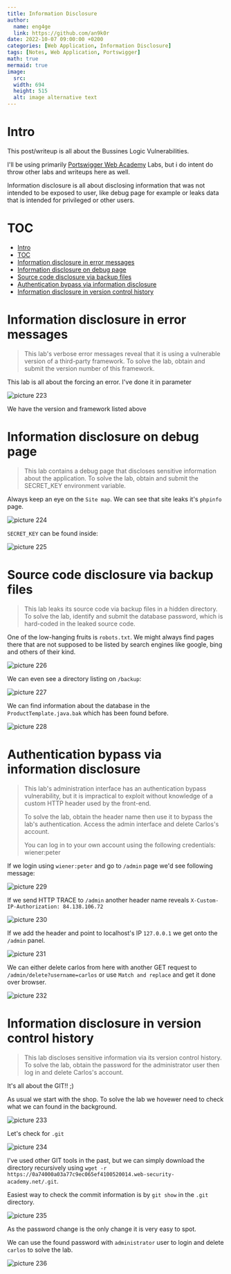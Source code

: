```yaml
---
title: Information Disclosure
author:
  name: eng4ge
  link: https://github.com/an9k0r
date: 2022-10-07 09:00:00 +0200
categories: [Web Application, Information Disclosure]
tags: [Notes, Web Application, Portswigger]
math: true
mermaid: true
image:
  src: 
  width: 694
  height: 515
  alt: image alternative text
---
```

# Intro
This post/writeup is all about the Bussines Logic Vulnerabilities.

I'll be using primarily [Portswigger Web Academy](https://portswigger.net/web-security/information-disclosure) Labs, but i do intent do throw other labs and writeups here as well.

Information disclosure is all about disclosing information that was not intended to be exposed to user, like debug page for example or leaks data that is intended for privileged or other users.

# TOC

- [Intro](#intro)
- [TOC](#toc)
- [Information disclosure in error messages](#information-disclosure-in-error-messages)
- [Information disclosure on debug page](#information-disclosure-on-debug-page)
- [Source code disclosure via backup files](#source-code-disclosure-via-backup-files)
- [Authentication bypass via information disclosure](#authentication-bypass-via-information-disclosure)
- [Information disclosure in version control history](#information-disclosure-in-version-control-history)

# Information disclosure in error messages
> This lab's verbose error messages reveal that it is using a vulnerable version of a third-party framework. To solve the lab, obtain and submit the version number of this framework. 

This lab is all about the forcing an error. I've done it in parameter

![picture 223](/assets/images/3ce755f5b9c05a9cfff053cf5583d1da9a234fa9e30166581ceb77b11fed9a83.png)  

We have the version and framework listed above

# Information disclosure on debug page
> This lab contains a debug page that discloses sensitive information about the application. To solve the lab, obtain and submit the SECRET_KEY environment variable. 

Always keep an eye on the `Site map`. We can see that site leaks it's `phpinfo` page.

![picture 224](/assets/images/79977051feb1ce8b0d87d4aeba543ab48290d62859b6c78bc6546ac26d6a646e.png) 

`SECRET_KEY` can be found inside:

![picture 225](/assets/images/39f4573489aed7c0ab3e9d6faa6afb93de4296834be26afc49d293cbd6e6d968.png)  

# Source code disclosure via backup files
> This lab leaks its source code via backup files in a hidden directory. To solve the lab, identify and submit the database password, which is hard-coded in the leaked source code. 

One of the low-hanging fruits is `robots.txt`. We might always find pages there that are not supposed to be listed by search engines like google, bing and others of their kind.

![picture 226](/assets/images/0077f7d7389bf5a61c36bb14ff217a7a35e6a7071bcc4d65c1959ca8ba6cba65.png)  

We can even see a directory listing on `/backup`:

![picture 227](/assets/images/b9ba76bd3414aa724c7364d4460392aa3224c1c238905cc3188687e332493315.png)  

We can find information about the database in the `ProductTemplate.java.bak` which has been found before.

![picture 228](/assets/images/da0d81e8c9f03f6579cfbb458a34bc32f64321661866e3930f7e578d79f816dc.png)  


# Authentication bypass via information disclosure
> This lab's administration interface has an authentication bypass vulnerability, but it is impractical to exploit without knowledge of a custom HTTP header used by the front-end.
> 
> To solve the lab, obtain the header name then use it to bypass the lab's authentication. Access the admin interface and delete Carlos's account.
> 
> You can log in to your own account using the following credentials: wiener:peter 

If we login using `wiener:peter` and go to `/admin` page we'd see following message:

![picture 229](/assets/images/d93509a9922750e1e8221a8f5511fe987962912088fe2520bb23ed93987c1054.png)  

If we send HTTP TRACE to `/admin` another header name reveals `X-Custom-IP-Authorization: 84.138.106.72`

![picture 230](/assets/images/35bca5f0170a16f5880ce0f45b22dfc9c35a74c3b602d447df49e0cb257aed2d.png)  

If we add the header and point to localhost's IP `127.0.0.1` we get onto the `/admin` panel.

![picture 231](/assets/images/407e7af790b3db3129889b3e2b2e3ec5dac6cded433eee133dcc4d6628d2c650.png)  

We can either delete carlos from here with another GET request to `/admin/delete?username=carlos` or use `Match and replace` and get it done over browser.

![picture 232](/assets/images/0d1eef04894fadbd00c5d08d9af98afb7cf823fd2cf8a73a5f6b8b882af89839.png)  

# Information disclosure in version control history
> This lab discloses sensitive information via its version control history. To solve the lab, obtain the password for the administrator user then log in and delete Carlos's account. 

It's all about the GIT!! ;)

As usual we start with the shop. To solve the lab we hovewer need to check what we can found in the background.

![picture 233](/assets/images/a1a512c2109153f432a9af38173b20015e1974d0dba20d2c1cdf779bb5409521.png)

Let's check for `.git` 

![picture 234](/assets/images/6ddc66d359dccc270e0bba8211300b5773bb92ec811662c3c18ddd96d549cda3.png)  

I've used other GIT tools in the past, but we can simply download the directory recursively using `wget -r https://0a74000a03a77c9ec065ef4100520014.web-security-academy.net/.git`.

Easiest way to check the commit information is by `git show` in the `.git` directory.

![picture 235](/assets/images/1c98afdfe73200e139aaf2b4e27b3485acb2bdbba9df6f001cb2aab3ac828a5e.png)  

As the password change is the only change it is very easy to spot.

We can use the found password with `administrator` user to login and delete `carlos` to solve the lab.

![picture 236](/assets/images/817bcb22550adfc747d4ce378716e2e8f9e3de407649c75d43978244cebbc20a.png)